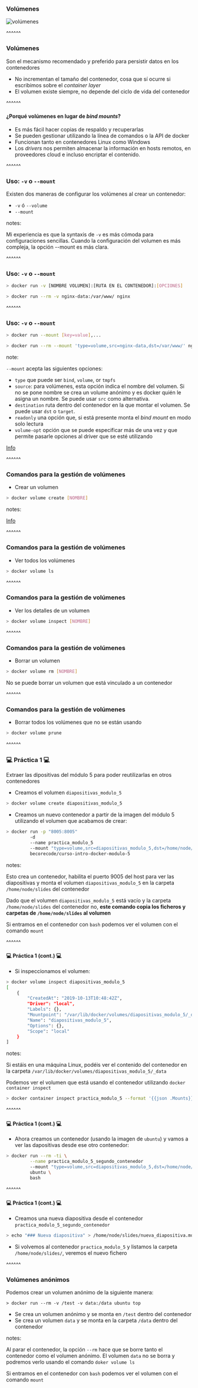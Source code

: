 ### Volúmenes

![volúmenes](../../images/types-of-mounts-volume.png)

^^^^^^

### Volúmenes

Son el mecanismo recomendado y preferido para persistir datos en los contenedores

* No incrementan el tamaño del contenedor, cosa que sí ocurre si escribimos sobre el _container layer_
* El volumen existe siempre, no depende del ciclo de vida del contenedor

^^^^^^

#### ¿Porqué volúmenes en lugar de _bind mounts_?

* Es más fácil hacer copias de respaldo y recuperarlas
* Se pueden gestionar utilizando la línea de comandos o la API de docker
* Funcionan tanto en contenedores Linux como Windows
* Los _drivers_ nos permiten almacenar la información en hosts remotos, en proveedores cloud
  e incluso encriptar el contenido.

^^^^^^

### Uso: `-v` o `--mount`

Existen dos maneras de configurar los volúmenes al crear un contenedor:

* `-v` ó `--volume`
* `--mount`

notes:

Mi experiencia es que la syntaxis de `-v` es más cómoda para configuraciones sencillas.
Cuando la configuración del volumen es más compleja, la opción --mount es más clara.

^^^^^^

### Uso: `-v` o `--mount`

```bash
> docker run -v [NOMBRE VOLUMEN]:[RUTA EN EL CONTENEDOR]:[OPCIONES]
```

```bash
> docker run --rm -v nginx-data:/var/www/ nginx
```

^^^^^^

### Uso: `-v` o `--mount`

```bash
> docker run --mount [key=value],...
```

```bash
> docker run --rm --mount 'type=volume,src=nginx-data,dst=/var/www/' nginx
```

note:

`--mount` acepta las siguientes opciones:

* `type` que puede ser `bind`, `volume`, or `tmpfs`
* `source`: para volúmenes, esta opción indica el nombre del volumen. Si no se pone nombre
  se crea un volume anónimo y es docker quién le asigna un nombre. Se puede usar `src` como alternativa.
* `destination` ruta dentro del contenedor en la que montar el volumen. Se puede usar `dst` o
  `target`.
* `readonly` una opción que, si está presente monta el _bind mount_ en modo solo lectura
* `volume-opt` opción que se puede especificar más de una vez y que permite pasarle opciones al
  driver que se esté utilizando

[Info](https://docs.docker.com/storage/volumes/#choose-the--v-or---mount-flag)

^^^^^^

### Comandos para la gestión de volúmenes

* Crear un volumen

```bash
> docker volume create [NOMBRE]
```

notes:

[Info](https://docs.docker.com/storage/volumes/#create-and-manage-volumes)


^^^^^^

### Comandos para la gestión de volúmenes

* Ver todos los volúmenes

```bash
> docker volume ls
```

^^^^^^

### Comandos para la gestión de volúmenes

* Ver los detalles de un volumen

```bash
> docker volume inspect [NOMBRE]
```

^^^^^^

### Comandos para la gestión de volúmenes

* Borrar un volumen

```bash
> docker volume rm [NOMBRE]
```

No se puede borrar un volumen que está vinculado a un contenedor

^^^^^^

### Comandos para la gestión de volúmenes

* Borrar todos los volúmenes que no se están usando

```bash
> docker volume prune
```

^^^^^^

### 💻 Práctica 1 💻 ️

Extraer las dipositivas del módulo 5 para poder reutilizarlas en otros contenedores

* Creamos el volumen `diapositivas_modulo_5`

```bash
> docker volume create diapositivas_modulo_5
```

* Creamos un nuevo contenedor a partir de la imagen del módulo 5 utilizando 
  el volumen que acabamos de crear:

```bash
> docker run -p "8005:8005" 
         -d
         --name practica_modulo_5 
         --mount "type=volume,src=diapositivas_modulo_5,dst=/home/node/slides"
         becorecode/curso-intro-docker-modulo-5 
```

notes:

Esto crea un contenedor, habilita el puerto 9005 del host para ver las diapositivas
y monta el volumen `diapositivas_modulo_5` en la carpeta `/home/node/slides`
del contenedor

Dado que el volumen `diapositivas_modulo_5` está vacío y la carpeta 
`/home/node/slides` del contenedor no, **este comando copia los ficheros y carpetas
de `/home/node/slides` al volumen**

Si entramos en el contenedor con `bash` podemos ver el volumen con el comando `mount`

^^^^^^

#### 💻 Práctica 1 (cont.) 💻 ️

* Si inspeccionamos el volumen:

```bash
> docker volume inspect diapositivas_modulo_5
[
    {
        "CreatedAt": "2019-10-13T10:48:42Z",
        "Driver": "local",
        "Labels": {},
        "Mountpoint": "/var/lib/docker/volumes/diapositivas_modulo_5/_data",
        "Name": "diapositivas_modulo_5",
        "Options": {},
        "Scope": "local"
    }
]
```

notes:

Si estáis en una máquina Linux, podéis ver el contenido del contenedor en la carpeta
`/var/lib/docker/volumes/diapositivas_modulo_5/_data`

Podemos ver el volumen que está usando el contenedor utilizando `docker container inspect`

```bash
> docker container inspect practica_modulo_5 --format '{{json .Mounts}}'
```

^^^^^^

#### 💻 Práctica 1 (cont.) 💻 ️

* Ahora creamos un contenedor (usando la imagen de `ubuntu`) y vamos 
a ver las dapositivas desde ese otro contenedor:

```bash
> docker run --rm -ti \
         --name practica_modulo_5_segundo_contenedor
         --mount "type=volume,src=diapositivas_modulo_5,dst=/home/node/slides" \
         ubuntu \
         bash   
```

^^^^^^

#### 💻 Práctica 1 (cont.) 💻 ️

* Creamos una nueva diapositiva desde el contenedor 
  `practica_modulo_5_segundo_contenedor`

```bash
> echo "### Nueva diapositiva" > /home/node/slides/nueva_diapositiva.md
```

* Si volvemos al contenedor `practica_modulo_5` y listamos la carpeta
  `/home/node/slides/`, veremos el nuevo fichero


^^^^^^

### Volúmenes anónimos

Podemos crear un volumen anónimo de la siguiente manera:

```backup
> docker run --rm -v /test -v data:/data ubuntu top
```

* Se crea un volumen anónimo y se monta en `/test` dentro del contenedor
* Se crea un volumen `data` y se monta en la carpeta `/data` dentro del contenedor

notes:

Al parar el contenedor, la opción `--rm` hace que se borre tanto el contenedor
como el volumen anónimo. El volumen `data` no se borra y podremos verlo
usando el comando `doker volume ls`

Si entramos en el contenedor con `bash` podemos ver el volumen con el comando `mount`
